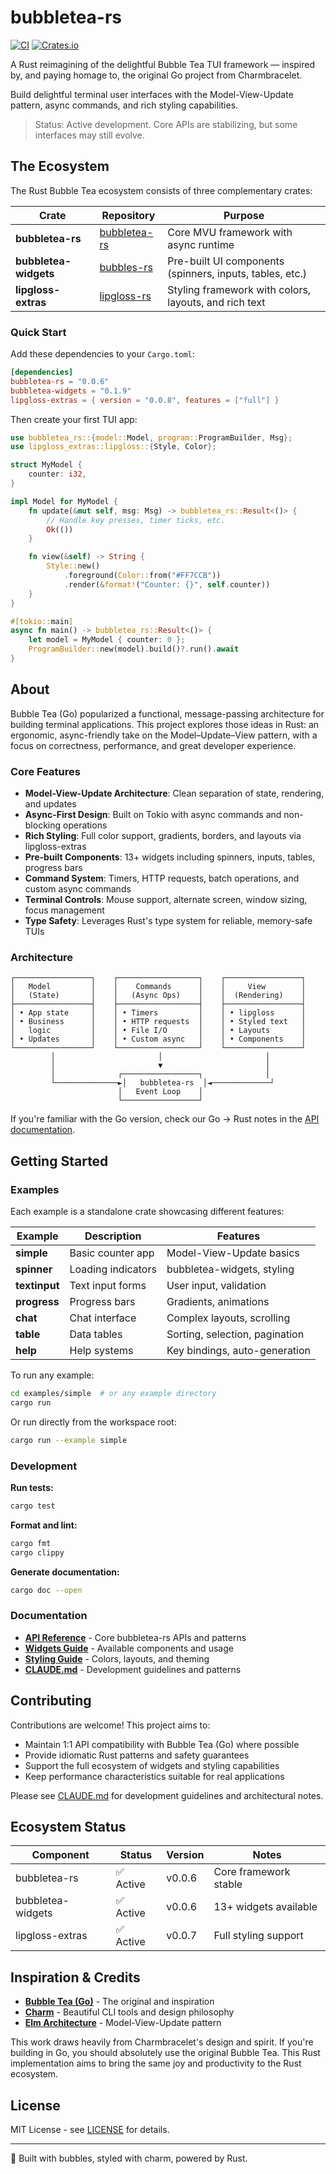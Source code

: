 # bubbletea-rs

[![CI](https://github.com/whit3rabbit/bubbletea-rs/actions/workflows/ci.yml/badge.svg)](https://github.com/whit3rabbit/bubbletea-rs/actions/workflows/ci.yml)
[![Crates.io](https://img.shields.io/crates/v/bubbletea-rs.svg)](https://crates.io/crates/bubbletea-rs)

A Rust reimagining of the delightful Bubble Tea TUI framework — inspired by, and paying homage to, the original Go project from Charmbracelet.

Build delightful terminal user interfaces with the Model-View-Update pattern, async commands, and rich styling capabilities.

> Status: Active development. Core APIs are stabilizing, but some interfaces may still evolve.

## The Ecosystem

The Rust Bubble Tea ecosystem consists of three complementary crates:

| Crate | Repository | Purpose |
|-------|------------|---------|
| **bubbletea-rs** | [bubbletea-rs](https://github.com/whit3rabbit/bubbletea-rs) | Core MVU framework with async runtime |
| **bubbletea-widgets** | [bubbles-rs](https://github.com/whit3rabbit/bubbles-rs) | Pre-built UI components (spinners, inputs, tables, etc.) |
| **lipgloss-extras** | [lipgloss-rs](https://github.com/whit3rabbit/lipgloss-rs) | Styling framework with colors, layouts, and rich text |

### Quick Start

Add these dependencies to your `Cargo.toml`:

```toml
[dependencies]
bubbletea-rs = "0.0.6"
bubbletea-widgets = "0.1.9" 
lipgloss-extras = { version = "0.0.8", features = ["full"] }
```

Then create your first TUI app:

```rust
use bubbletea_rs::{model::Model, program::ProgramBuilder, Msg};
use lipgloss_extras::lipgloss::{Style, Color};

struct MyModel {
    counter: i32,
}

impl Model for MyModel {
    fn update(&mut self, msg: Msg) -> bubbletea_rs::Result<()> {
        // Handle key presses, timer ticks, etc.
        Ok(())
    }

    fn view(&self) -> String {
        Style::new()
            .foreground(Color::from("#FF7CCB"))
            .render(&format!("Counter: {}", self.counter))
    }
}

#[tokio::main]
async fn main() -> bubbletea_rs::Result<()> {
    let model = MyModel { counter: 0 };
    ProgramBuilder::new(model).build()?.run().await
}
```

## About

Bubble Tea (Go) popularized a functional, message-passing architecture for building terminal applications. This project explores those ideas in Rust: an ergonomic, async-friendly take on the Model–Update–View pattern, with a focus on correctness, performance, and great developer experience.

### Core Features

- **Model-View-Update Architecture**: Clean separation of state, rendering, and updates
- **Async-First Design**: Built on Tokio with async commands and non-blocking operations  
- **Rich Styling**: Full color support, gradients, borders, and layouts via lipgloss-extras
- **Pre-built Components**: 13+ widgets including spinners, inputs, tables, progress bars
- **Command System**: Timers, HTTP requests, batch operations, and custom async commands
- **Terminal Controls**: Mouse support, alternate screen, window sizing, focus management
- **Type Safety**: Leverages Rust's type system for reliable, memory-safe TUIs

### Architecture

```
┌─────────────────┐    ┌──────────────────┐    ┌─────────────────┐
│   Model         │    │    Commands      │    │     View        │
│   (State)       │    │   (Async Ops)    │    │  (Rendering)    │
├─────────────────┤    ├──────────────────┤    ├─────────────────┤
│ • App state     │    │ • Timers         │    │ • lipgloss      │
│ • Business      │    │ • HTTP requests  │    │ • Styled text   │
│   logic         │    │ • File I/O       │    │ • Layouts       │
│ • Updates       │    │ • Custom async   │    │ • Components    │
└─────────────────┘    └──────────────────┘    └─────────────────┘
         │                       │                       │
         │                       ▼                       │
         │              ┌─────────────────┐              │
         └──────────────►│   bubbletea-rs  │◄─────────────┘
                        │   Event Loop    │
                        └─────────────────┘
```

If you're familiar with the Go version, check our Go → Rust notes in the [API documentation](docs/API-BUBBLETEA-RS.md).

## Getting Started

### Examples

Each example is a standalone crate showcasing different features:

| Example | Description | Features |
|---------|-------------|----------|
| **simple** | Basic counter app | Model-View-Update basics |
| **spinner** | Loading indicators | bubbletea-widgets, styling |
| **textinput** | Text input forms | User input, validation |
| **progress** | Progress bars | Gradients, animations |
| **chat** | Chat interface | Complex layouts, scrolling |
| **table** | Data tables | Sorting, selection, pagination |
| **help** | Help systems | Key bindings, auto-generation |

To run any example:

```bash
cd examples/simple  # or any example directory
cargo run
```

Or run directly from the workspace root:

```bash
cargo run --example simple
```

### Development

**Run tests:**
```bash
cargo test
```

**Format and lint:**
```bash
cargo fmt
cargo clippy
```

**Generate documentation:**
```bash
cargo doc --open
```

### Documentation

- **[API Reference](docs/API-BUBBLETEA-RS.md)** - Core bubbletea-rs APIs and patterns  
- **[Widgets Guide](docs/API-BUBBLES-RS.md)** - Available components and usage
- **[Styling Guide](docs/API-LIPGLOSS.md)** - Colors, layouts, and theming
- **[CLAUDE.md](CLAUDE.md)** - Development guidelines and patterns

## Contributing

Contributions are welcome! This project aims to:

- Maintain 1:1 API compatibility with Bubble Tea (Go) where possible
- Provide idiomatic Rust patterns and safety guarantees  
- Support the full ecosystem of widgets and styling capabilities
- Keep performance characteristics suitable for real applications

Please see [CLAUDE.md](CLAUDE.md) for development guidelines and architectural notes.

## Ecosystem Status

| Component | Status | Version | Notes |
|-----------|--------|---------|-------|
| bubbletea-rs | ✅ Active | v0.0.6 | Core framework stable |
| bubbletea-widgets | ✅ Active | v0.0.6 | 13+ widgets available |
| lipgloss-extras | ✅ Active | v0.0.7 | Full styling support |

## Inspiration & Credits

- **[Bubble Tea (Go)](https://github.com/charmbracelet/bubbletea)** - The original and inspiration
- **[Charm](https://charm.sh)** - Beautiful CLI tools and design philosophy
- **[Elm Architecture](https://guide.elm-lang.org/architecture/)** - Model-View-Update pattern

This work draws heavily from Charmbracelet's design and spirit. If you're building in Go, you should absolutely use the original Bubble Tea. This Rust implementation aims to bring the same joy and productivity to the Rust ecosystem.

## License

MIT License - see [LICENSE](LICENSE) for details.

---

🫧 Built with bubbles, styled with charm, powered by Rust.
